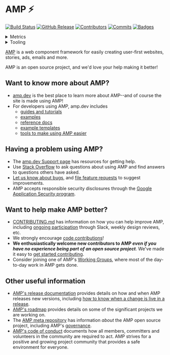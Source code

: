 # AMP ⚡

[![Build Status](https://img.shields.io/travis/ampproject/amphtml/master.svg?logo=Travis%20CI&logoColor=white&style=flat-square 'Build Status')](https://travis-ci.org/ampproject/amphtml/builds)
[![GitHub Release](https://img.shields.io/github/release/ampproject/amphtml.svg?logo=GitHub&style=flat-square 'GitHub Release')](https://github.com/ampproject/amphtml/releases/latest)
[![Contributors](https://img.shields.io/github/contributors-anon/ampproject/amphtml.svg?logo=GitHub&style=flat-square 'Contributors')](https://github.com/ampproject/amphtml/graphs/contributors)
[![Commits](https://img.shields.io/github/commit-activity/m/ampproject/amphtml.svg?logo=GitHub&style=flat-square 'Commits')](https://github.com/ampproject/amphtml/pulse/monthly)
[![Badges](https://img.shields.io/badge/badges-16-brightgreen?logo=GitHub&style=flat-square)](#)

<details>
<summary>
Metrics
  
</summary>

[![Absolute Code Coverage](https://img.shields.io/endpoint.svg?logo=Codecov&logoColor=white&style=flat-square&url=https%3A%2F%2Famp-project-metrics.appspot.com%2Fapi%2Fbadge%2FAbsoluteCoverageMetric 'Test coverage for the repository as computed by CodeCov')](https://codecov.io/gh/ampproject/amphtml/)
[![Presubmit Latency](https://img.shields.io/endpoint.svg?logo=Travis%20CI&logoColor=white&style=flat-square&url=https%3A%2F%2Famp-project-metrics.appspot.com%2Fapi%2Fbadge%2FPresubmitLatencyMetric 'Average Travis build time over the last 90 days')](https://travis-ci.org/ampproject/amphtml/builds)
[![Cherrypick Issue Count](https://img.shields.io/endpoint.svg?logo=GitHub&logoColor=white&style=flat-square&url=https%3A%2F%2Famp-project-metrics.appspot.com%2Fapi%2Fbadge%2FCherrypickIssueCountMetric 'Number of cherry-pick issues in the last 90 days')](https://github.com/ampproject/amphtml/issues?utf8=%E2%9C%93&q=is%3Aissue+title%3A+%22Cherry-pick%22)
[![Release Granularity](https://img.shields.io/endpoint.svg?logo=GitHub&logoColor=white&style=flat-square&url=https%3A%2F%2Famp-project-metrics.appspot.com%2Fapi%2Fbadge%2FReleaseGranularityMetric 'Average commits per release over the last 90 days')](https://github.com/ampproject/amphtml/releases)
[![Travis Greenness](https://img.shields.io/endpoint.svg?logo=Travis%20CI&logoColor=white&style=flat-square&url=https%3A%2F%2Famp-project-metrics.appspot.com%2Fapi%2Fbadge%2FTravisGreennessMetric 'Percentage of green Travis builds over the last 90 days')](https://travis-ci.org/ampproject/amphtml/builds)
[![Travis Flakiness](https://img.shields.io/endpoint.svg?logo=Travis%20CI&logoColor=white&style=flat-square&url=https%3A%2F%2Famp-project-metrics.appspot.com%2Fapi%2Fbadge%2FTravisFlakinessMetric 'Percentage of flaky Travis builds over the last 90 days')](https://travis-ci.org/ampproject/amphtml/builds)

</details>

<details>
<summary>
Tooling

</summary>

[![Percy](https://img.shields.io/badge/%F0%9F%A6%94%20visual%20testing-Percy-violet.svg?style=flat-square 'Percy')](https://percy.io/ampproject/amphtml)
[![Prettier](https://img.shields.io/badge/code_style-Prettier-ff69b4.svg?logo=Prettier&logoColor=white&style=flat-square 'Prettier')](https://github.com/prettier/prettier)
[![Codecov](https://img.shields.io/badge/test_coverage-CodeCov-f01f7a.svg?logo=Codecov&logoColor=white&style=flat-square 'Codecov')](https://codecov.io/gh/ampproject/amphtml/)
[![LGTM](https://img.shields.io/lgtm/alerts/github/ampproject/amphtml.svg?logo=lgtm&style=flat-square 'LGTM')](https://lgtm.com/projects/g/ampproject/amphtml/)
[![Renovate](https://img.shields.io/badge/renovate-enabled-brightgreen.svg?logo=dependabot&style=flat-square 'Renovate')](https://renovateapp.com/)

</details>

[AMP](https://amp.dev) is a web component framework for easily creating user-first websites, stories, ads, emails and more.

AMP is an open source project, and we'd love your help making it better!

## Want to know more about AMP?

- [amp.dev](https://amp.dev) is the best place to learn more about AMP--and of course the site is made using AMP!
- For developers using AMP, amp.dev includes
  - [guides and tutorials](https://amp.dev/documentation/guides-and-tutorials/)
  - [examples](https://amp.dev/documentation/examples/)
  - [reference docs](https://amp.dev/documentation/components/?format=websites)
  - [example templates](https://amp.dev/documentation/templates/)
  - [tools to make using AMP easier](https://amp.dev/documentation/tools)

## Having a problem using AMP?

- The [amp.dev Support page](https://amp.dev/support/) has resources for getting help.
- Use [Stack Overflow](http://stackoverflow.com/questions/tagged/amp-html) to ask questions about using AMP and find answers to questions others have asked.
- [Let us know about bugs](https://github.com/ampproject/amphtml/blob/master/CONTRIBUTING.md#report-a-bug), and [file feature requests](https://github.com/ampproject/amphtml/blob/master/CONTRIBUTING.md#make-a-suggestion) to suggest improvements.
- AMP accepts responsible security disclosures through the [Google Application Security program](https://www.google.com/about/appsecurity/).

## Want to help make AMP better?

- [CONTRIBUTING.md](https://github.com/ampproject/amphtml/blob/master/CONTRIBUTING.md) has information on how you can help improve AMP, including [ongoing participation](https://github.com/ampproject/amphtml/blob/master/CONTRIBUTING.md#ongoing-participation) through Slack, weekly design reviews, etc.
- We strongly encourage [code contributions](https://github.com/ampproject/amphtml/blob/master/contributing/contributing-code.md)!
- **We enthusiastically welcome new contributors to AMP _even if you have no experience being part of an open source project_**. We've made it easy to [get started contributing](https://github.com/ampproject/amphtml/blob/master/CONTRIBUTING.md#get-started-with-open-source).
- Consider joining one of AMP's [Working Groups](https://github.com/ampproject/meta/tree/master/working-groups), where most of the day-to-day work in AMP gets done.

## Other useful information

- [AMP's release documentation](contributing/release-schedule.md) provides details on how and when AMP releases new versions, including [how to know when a change is live in a release](https://github.com/ampproject/amphtml/blob/master/contributing/release-schedule.md#determining-if-your-change-is-in-a-release).
- [AMP's roadmap](https://amp.dev/community/roadmap) provides details on some of the significant projects we are working on.
- The [AMP meta repository](https://github.com/ampproject/meta) has information _about_ the AMP open source project, including AMP's [governance](https://github.com/ampproject/meta/blob/master/GOVERNANCE.md).
- [AMP's code of conduct](https://github.com/ampproject/meta/blob/master/CODE_OF_CONDUCT.md) documents how all members, committers and volunteers in the community are required to act. AMP strives for a positive and growing project community that provides a safe environment for everyone.
